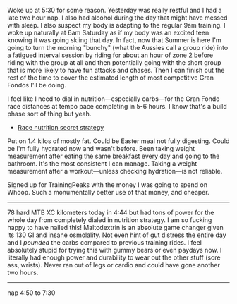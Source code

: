 Woke up at 5:30 for some reason. Yesterday was really restful and I had a late two hour nap. I also had alcohol during the day that might have messed with sleep. I also suspect my body is adapting to the regular 9am training. I woke up naturally at 6am Saturday as if my body was an excited teen knowing it was going skiing that day. In fact, now that Summer is here I'm going to turn the morning "bunchy" (what the Aussies call a group ride) into a fatigued interval session by riding for about an hour of zone 2 before riding with the group at all and then potentially going with the short group that is more likely to have fun attacks and chases. Then I can finish out the rest of the time to cover the estimated length of most competitive Gran Fondos I'll be doing.

I feel like I need to dial in nutrition—especially carbs—for the Gran Fondo race distances at tempo pace completing in 5-6 hours. I know that's a build phase sort of thing but yeah.

- [Race nutrition secret strategy](../Cycling/Race%20nutrition%20secret%20strategy.md)

Put on 1.4 kilos of mostly fat. Could be Easter meal not fully digesting. Could be I'm fully hydrated now and wasn't before. Been taking weight measurement after eating the same breakfast every day and going to the bathroom. It's the most consistent I can manage. Taking a weight measurement after a workout—unless checking hydration—is not reliable.

Signed up for TrainingPeaks with the money I was going to spend on Whoop. Such a monumentally better use of that money, and cheaper.

----

78 hard MTB XC kilometers today in 4:44 but had tons of power for the whole day from completely dialed in nutrition strategy. I am so fucking happy to have nailed this! Maltodextrin is an absolute game changer given its 130 GI and insane osmolality. Not even hint of gut distress the entire day and I _pounded_ the carbs compared to previous training rides. I feel absolutely stupid for trying this with gummy bears or even paydays now. I literally had enough power and durability to wear out the other stuff (sore ass, wrists). Never ran out of legs or cardio and could have gone another two hours.

----

nap 4:50 to 7:30

